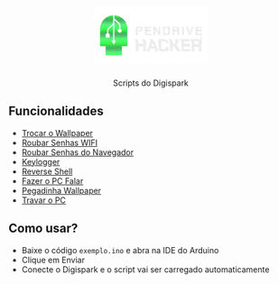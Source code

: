 <h1 align="center">
<br>
  <img src="/logo.png" alt="Pendrive Hacker" width="200">
</h1>

<p align="center">Scripts do Digispark<br></p>

## Funcionalidades
- [Trocar o Wallpaper](/Trocar_Wallpaper)
- [Roubar Senhas WIFI](/Senhas_WIFI)
- [Roubar Senhas do Navegador](/Senhas_Navegador)
- [Keylogger](/Keylogger)
- [Reverse Shell](/Reverse_Shell)
- [Fazer o PC Falar](/Talker)
- [Pegadinha Wallpaper](/Wallpaper_Prank)
- [Travar o PC](/TravarPC)


## Como usar?

- Baixe o código `exemplo.ino` e abra na IDE do Arduino
- Clique em Enviar
- Conecte o Digispark e o script vai ser carregado automaticamente
